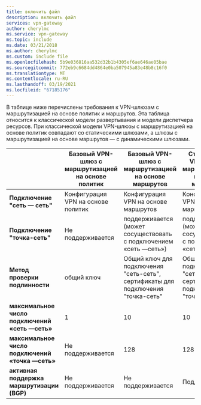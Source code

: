```yaml
---
title: включить файл
description: включить файл
services: vpn-gateway
author: cherylmc
ms.service: vpn-gateway
ms.topic: include
ms.date: 03/21/2018
ms.author: cherylmc
ms.custom: include file
ms.openlocfilehash: 5b9e036816aa532d32b1b4305ef6ae646ae05bae
ms.sourcegitcommit: 772eb9c6684dd4864e0ba507945a83e48b8c16f0
ms.translationtype: MT
ms.contentlocale: ru-RU
ms.lasthandoff: 03/19/2021
ms.locfileid: "67185176"
---
```

В таблице ниже перечислены требования к VPN-шлюзам с маршрутизацией на основе политик и маршрутов. Эта таблица относится к классической модели развертывания и модели диспетчера ресурсов. При классической модели VPN-шлюзы с маршрутизацией на основе политик совпадают со статическими шлюзами, а шлюзы с маршрутизацией на основе маршрутов — с динамическими шлюзами.

|  | **Базовый VPN-шлюз с маршрутизацией на основе политик** | **Базовый VPN-шлюз с маршрутизацией на основе маршрутов** | **Стандартный VPN-шлюз с маршрутизацией на основе маршрутов** | **Высокопроизводительный VPN-шлюз с маршрутизацией на основе маршрутов** |
| --- | --- | --- | --- | --- |
| **Подключение "сеть — сеть"** |Конфигурация VPN на основе политик |Конфигурация VPN на основе маршрутов |Конфигурация VPN на основе маршрутов |Конфигурация VPN на основе маршрутов |
| **Подключение "точка-сеть"** |Не поддерживается |поддерживается (может сосуществовать с подключением «сеть —сеть») |поддерживается (может сосуществовать с подключением «сеть —сеть») |поддерживается (может сосуществовать с подключением «сеть —сеть») |
| **Метод проверки подлинности** |общий ключ |Общий ключ для подключения "сеть-сеть", сертификаты для подключения "точка-сеть" |Общий ключ для подключения "сеть-сеть", сертификаты для подключения "точка-сеть" |Общий ключ для подключения "сеть-сеть", сертификаты для подключения "точка-сеть" |
| **максимальное число подключений «сеть —сеть»** |1 |10 |10 |30 |
| **максимальное число подключений «точка —сеть»** |Не поддерживается |128 |128 |128 |
| **активная поддержка маршрутизации (BGP)** |Не поддерживается |Не поддерживается |Поддерживается |Поддерживается |
